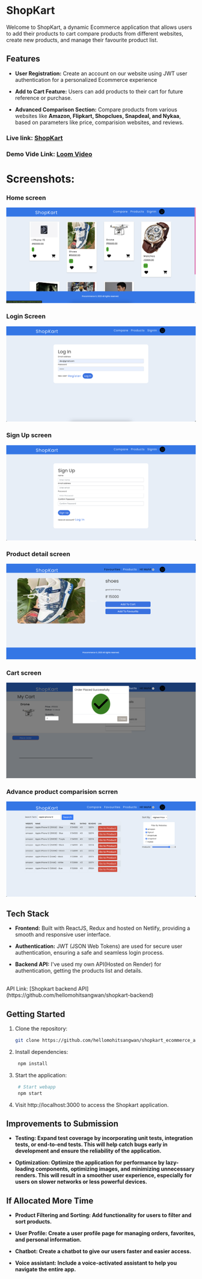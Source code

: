 # ShopKart

Welcome to ShopKart, a dynamic Ecommerce application that allows users to add their products to cart compare products from different websites, create new products, and manage their favourite product list.



## Features

- **User Registration:** Create an account on our website using JWT user authentication for a personalized Ecommerce experience

- **Add to Cart Feature:** Users can add products to their cart for future reference or purchase.

- **Advanced Comparison Section:** Compare products from various websites like **Amazon, Flipkart, Shopclues, Snapdeal, and Nykaa**, based on parameters like price, comparision websites, and reviews.






### Live link: [ShopKart](https://shopkart08.netlify.app)
### Demo Vide Link: [Loom Video](https://www.loom.com/share/f47cb74e2e564971a90d3130ad9acb00?sid=49d21291-8cb5-42f2-a959-521c8600509c)

# Screenshots:


### Home screen
![alt text](./images/image.png)

### Login Screen
![alt text](./images/image-1.png)

### Sign Up screen
![alt text](./images/image-5.png)

### Product detail screen
![alt text](./images/image-2.png)

### Cart screen
![alt text](./images/image-3.png)

### Advance product comparision scrren
![alt text](./images/image-4.png)


## Tech Stack

- **Frontend:** Built with ReactJS, Redux and hosted on Netlify, providing a smooth and responsive user interface.

- **Authentication:** JWT (JSON Web Tokens) are used for secure user authentication, ensuring a safe and seamless login process.

- **Backend API:** I've used my own API(Hosted on Render) for authentication, getting the products list and details.
<br>
API Link: [Shopkart backend API](https://github.com/hellomohitsangwan/shopkart-backend)




## Getting Started

1. Clone the repository:

   ```bash
   git clone https://github.com/hellomohitsangwan/shopkart_ecommerce_assignment.git

2. Install dependencies:
   ```bash
    npm install

3. Start the application:
   ```bash
    # Start webapp
    npm start


4. Visit http://localhost:3000 to access the Shopkart application.


## Improvements to Submission
- **Testing: Expand test coverage by incorporating unit tests, integration tests, or end-to-end tests. This will help catch bugs early in development and ensure the reliability of the application.**


 - **Optimization: Optimize the application for performance by lazy-loading components, optimizing images, and minimizing unnecessary renders. This will result in a smoother user experience, especially for users on slower networks or less powerful devices.**

 ## If Allocated More Time

 - **Product Filtering and Sorting: Add functionality for users to filter and sort products.**

 - **User Profile: Create a user profile page for managing orders, favorites, and personal information.**

 - **Chatbot: Create a chatbot to give our users faster and easier access.**

 - **Voice assistant: Include a voice-activated assistant to help you navigate the entire app.**
 